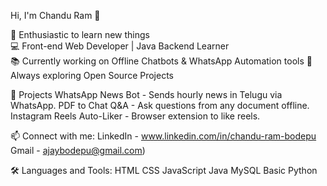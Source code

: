 Hi, I'm Chandu Ram 👋

🎯 Enthusiastic to learn new things  
💻 Front-end Web Developer | Java Backend Learner  
📚 Currently working on Offline Chatbots & WhatsApp Automation  tools
🌱 Always exploring Open Source Projects  

🚀 Projects
WhatsApp News Bot - Sends hourly news in Telugu via WhatsApp.
PDF to Chat Q&A - Ask questions from any document offline.
Instagram Reels Auto-Liker - Browser extension to like reels.

📫 Connect with me:
LinkedIn - www.linkedin.com/in/chandu-ram-bodepu
Gmail - ajaybodepu@gmail.com)

🛠️ Languages and Tools:
HTML
CSS
JavaScript
Java
MySQL
Basic Python
